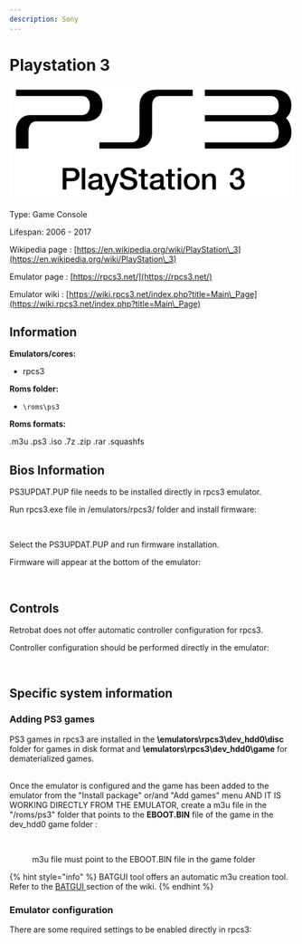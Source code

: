 ```yaml
---
description: Sony
---
```


# Playstation 3

![](<../../.gitbook/assets/image (5).png>)

Type: Game Console

Lifespan: 2006 - 2017

Wikipedia page : [https://en.wikipedia.org/wiki/PlayStation\_3](https://en.wikipedia.org/wiki/PlayStation\_3)

Emulator page : [https://rpcs3.net/](https://rpcs3.net/)

Emulator wiki : [https://wiki.rpcs3.net/index.php?title=Main\_Page](https://wiki.rpcs3.net/index.php?title=Main\_Page)

## Information

**Emulators/cores:**

* rpcs3

**Roms folder:**

* `\roms\ps3`

**Roms formats:**

.m3u .ps3 .iso .7z .zip .rar .squashfs

## Bios Information

PS3UPDAT.PUP file needs to be installed directly in rpcs3 emulator.

Run rpcs3.exe file in /emulators/rpcs3/ folder and install firmware:

<figure><img src="https://i.imgur.com/18HE0DC.png" alt=""><figcaption></figcaption></figure>

Select the PS3UPDAT.PUP and run firmware installation.

Firmware will appear at the bottom of the emulator:

<figure><img src="https://i.imgur.com/JFjxamH.png" alt=""><figcaption></figcaption></figure>

## Controls

Retrobat does not offer automatic controller configuration for rpcs3.

Controller configuration should be performed directly in the emulator:

<figure><img src="https://i.imgur.com/YoW67OI.png" alt=""><figcaption></figcaption></figure>

## Specific system information

### Adding PS3 games

PS3 games in rpcs3 are installed in the **\emulators\rpcs3\dev\_hdd0\disc** folder for games in disk format and **\emulators\rpcs3\dev\_hdd0\game** for dematerialized games.

\
Once the emulator is configured and the game has been added to the emulator from the "Install package" or/and "Add games" menu AND IT IS WORKING DIRECTLY FROM THE EMULATOR, create a m3u file in the "/roms/ps3" folder that points to the **EBOOT.BIN** file of the game in the dev\_hdd0 game folder :&#x20;

<figure><img src="https://i.imgur.com/EGr0uq3.png" alt=""><figcaption><p>m3u file must point to the EBOOT.BIN file in the game folder</p></figcaption></figure>

{% hint style="info" %}
BATGUI tool offers an automatic m3u creation tool. Refer to the [BATGUI ](../../advanced-features/batgui.md)section of the wiki.
{% endhint %}

### Emulator configuration

There are some required settings to be enabled directly in rpcs3:

<figure><img src="https://i.imgur.com/Frjj2kY.png" alt=""><figcaption></figcaption></figure>
